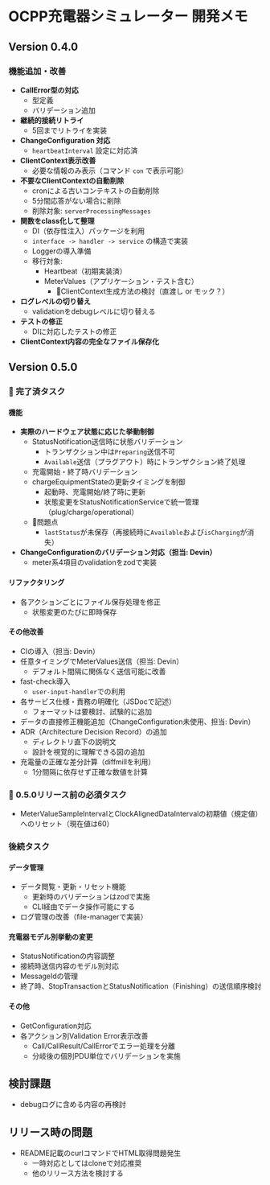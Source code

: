 # OCPP充電器シミュレーター 開発メモ

## Version 0.4.0

### 機能追加・改善

- **CallError型の対応**
  - 型定義
  - バリデーション追加
- **継続的接続リトライ**
  - 5回までリトライを実装
- **ChangeConfiguration 対応**
  - `heartbeatInterval` 設定に対応済
- **ClientContext表示改善**
  - 必要な情報のみ表示（コマンド `con` で表示可能）
- **不要なClientContextの自動削除**
  - cronによる古いコンテキストの自動削除
  - 5分間応答がない場合に削除
  - 削除対象: `serverProcessingMessages`
- **関数をclass化して整理**
  - DI（依存性注入）パッケージを利用
  - `interface -> handler -> service` の構造で実装
  - Loggerの導入準備
  - 移行対象:
    - Heartbeat（初期実装済）
    - MeterValues（アプリケーション・テスト含む）
      - 🔶ClientContext生成方法の検討（直渡し or モック？）
- **ログレベルの切り替え**
  - validationをdebugレベルに切り替える
- **テストの修正**
  - DIに対応したテストの修正
- **ClientContext内容の完全なファイル保存化**

## Version 0.5.0

### 🔵 完了済タスク

#### 機能

- **実際のハードウェア状態に応じた挙動制御**
  - StatusNotification送信時に状態バリデーション
    - トランザクション中は`Preparing`送信不可
    - `Available`送信（プラグアウト）時にトランザクション終了処理
  - 充電開始・終了時バリデーション
  - chargeEquipmentStateの更新タイミングを制御
    - 起動時、充電開始/終了時に更新
    - 状態変更をStatusNotificationServiceで統一管理（plug/charge/operational）
  - 🔶問題点
    - `lastStatus`が未保存（再接続時に`Available`および`isCharging`が消失）
- **ChangeConfigurationのバリデーション対応（担当: Devin）**
  - meter系4項目のvalidationをzodで実装

#### リファクタリング

- 各アクションごとにファイル保存処理を修正
  - 状態変更のたびに即時保存

#### その他改善

- CIの導入（担当: Devin）
- 任意タイミングでMeterValues送信（担当: Devin）
  - デフォルト間隔に関係なく送信可能に改善
- fast-check導入
  - `user-input-handler`での利用
- 各サービス仕様・責務の明確化（JSDocで記述）
  - フォーマットは要検討、試験的に追加
- データの直接修正機能追加（ChangeConfiguration未使用、担当: Devin）
- ADR（Architecture Decision Record）の追加
  - ディレクトリ直下の説明文
  - 設計を視覚的に理解できる図の追加
- 充電量の正確な差分計算（diffmillを利用）
  - 1分間隔に依存せず正確な数値を計算

### 🔴 0.5.0リリース前の必須タスク

- MeterValueSampleIntervalとClockAlignedDataIntervalの初期値（規定値）へのリセット（現在値は60）

### 後続タスク

#### データ管理

- データ閲覧・更新・リセット機能
  - 更新時のバリデーションはzodで実施
  - CLI経由でデータ操作可能にする
- ログ管理の改善（file-managerで実装）

#### 充電器モデル別挙動の変更

- StatusNotificationの内容調整
- 接続時送信内容のモデル別対応
- MessageIdの管理
- 終了時、StopTransactionとStatusNotification（Finishing）の送信順序検討

#### その他

- GetConfiguration対応
- 各アクション別Validation Error表示改善
  - Call/CallResult/CallErrorでエラー処理を分離
  - 分岐後の個別PDU単位でバリデーションを実施

## 検討課題

- debugログに含める内容の再検討

## リリース時の問題

- README記載のcurlコマンドでHTML取得問題発生
  - 一時対応としてはcloneで対応推奨
  - 他のリリース方法を検討する
